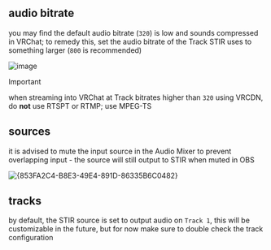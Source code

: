 ## audio bitrate
you may find the default audio bitrate (`320`) is low and sounds compressed in VRChat; to remedy this, set the audio bitrate of the Track STIR uses to something larger (`800` is recommended)

![image](https://github.com/user-attachments/assets/1cc974c9-44f6-4a84-b67a-7b04f98eef82)

> [!IMPORTANT]  
> when streaming into VRChat at Track bitrates higher than `320` using VRCDN, do **not** use RTSPT or RTMP; use MPEG-TS

## sources
it is advised to mute the input source in the Audio Mixer to prevent overlapping input - the source will still output to STIR when muted in OBS

![{853FA2C4-B8E3-49E4-891D-86335B6C0482}](https://github.com/user-attachments/assets/97179a5b-78af-44a7-9776-ccd3dadc21f8)

## tracks
by default, the STIR source is set to output audio on `Track 1`, this will be customizable in the future, but for now make sure to double check the track configuration